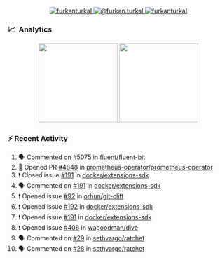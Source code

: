 <p align="center">
  <a href="https://linkedin.com/in/furkanturkal" target="blank">
    <img src="https://img.shields.io/badge/linkedin-%230077B5.svg?&style=for-the-badge&logo=linkedin&logoColor=white" alt="furkanturkal" />
  </a>
  <a href="https://medium.com/@furkan.turkal" target="blank">
    <img src="https://img.shields.io/badge/medium-%2312100E.svg?&style=for-the-badge&logo=medium&logoColor=white" alt="@furkan.turkal" />
  </a>
  <a href="https://twitter.com/furkanturkaI" target="blank">
    <img src="https://img.shields.io/badge/Twitter-1DA1F2?style=for-the-badge&logo=twitter&logoColor=white" alt="furkanturkaI" />
  </a>
</p>

### 📈 &nbsp;Analytics

<p align="center">
  <a href="https://coderstats.net/github/#Dentrax">
    <img height="180em" src="https://github-readme-stats-eight-theta.vercel.app/api?username=Dentrax&show_icons=true&theme=algolia&include_all_commits=true&count_private=true&line_height=26"/>
    <img height="180em" src="https://github-readme-stats-eight-theta.vercel.app/api/top-langs/?username=Dentrax&layout=compact&langs_count=8&theme=algolia&line_height=26"/>
  </a>
</p>

### :zap: Recent Activity

<!--START_SECTION:activity-->
1. 🗣 Commented on [#5075](https://github.com/fluent/fluent-bit/issues/5075) in [fluent/fluent-bit](https://github.com/fluent/fluent-bit)
2. 💪 Opened PR [#4848](https://github.com/prometheus-operator/prometheus-operator/pull/4848) in [prometheus-operator/prometheus-operator](https://github.com/prometheus-operator/prometheus-operator)
3. ❗️ Closed issue [#191](https://github.com/docker/extensions-sdk/issues/191) in [docker/extensions-sdk](https://github.com/docker/extensions-sdk)
4. 🗣 Commented on [#191](https://github.com/docker/extensions-sdk/issues/191) in [docker/extensions-sdk](https://github.com/docker/extensions-sdk)
5. ❗️ Opened issue [#92](https://github.com/orhun/git-cliff/issues/92) in [orhun/git-cliff](https://github.com/orhun/git-cliff)
6. ❗️ Opened issue [#192](https://github.com/docker/extensions-sdk/issues/192) in [docker/extensions-sdk](https://github.com/docker/extensions-sdk)
7. ❗️ Opened issue [#191](https://github.com/docker/extensions-sdk/issues/191) in [docker/extensions-sdk](https://github.com/docker/extensions-sdk)
8. ❗️ Opened issue [#406](https://github.com/wagoodman/dive/issues/406) in [wagoodman/dive](https://github.com/wagoodman/dive)
9. 🗣 Commented on [#29](https://github.com/sethvargo/ratchet/issues/29) in [sethvargo/ratchet](https://github.com/sethvargo/ratchet)
10. 🗣 Commented on [#28](https://github.com/sethvargo/ratchet/issues/28) in [sethvargo/ratchet](https://github.com/sethvargo/ratchet)
<!--END_SECTION:activity-->
